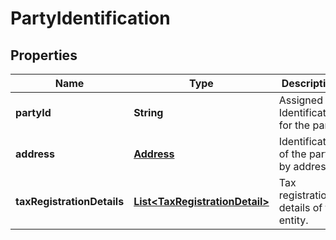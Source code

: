 
# PartyIdentification

## Properties
Name | Type | Description | Notes
------------ | ------------- | ------------- | -------------
**partyId** | **String** | Assigned Identification for the party. | 
**address** | [**Address**](Address.md) | Identification of the party by address. |  [optional]
**taxRegistrationDetails** | [**List&lt;TaxRegistrationDetail&gt;**](TaxRegistrationDetail.md) | Tax registration details of the entity. |  [optional]



